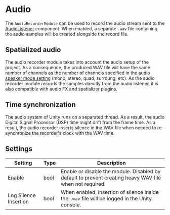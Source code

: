 # Audio

The `AudioRecorderModule` can be used to record the audio stream sent to the [AudioListener](https://docs.unity3d.com/Manual/class-AudioListener.html) component. When enabled, a separate `.wav` file containing the audio samples will be created alongside the record file.

## Spatialized audio

The audio recorder module takes into account the audio setup of the project. As a consequence, the produced WAV file will have the same number of channels as the number of channels specified in the [audio speaker mode setting](https://docs.unity3d.com/ScriptReference/AudioSpeakerMode.html) (mono, stereo, quad, surroung, etc).
As the audio recorder module records the samples directly from the audio listener, it is also compatible with audio FX and spatializer plugins.

## Time synchronization

The audio system of Unity runs on a separated thread. As a result, the audio Digital Signal Processor (DSP) time might drift from the frame time. As a result, the audio recorder inserts silence in the WAV file when needed to re-synchronize the recorder's clock with the WAV time.

## Settings

| Setting | Type | Description |
|---|---|---|
| Enable | bool | Enable or disable the module. Disabled by default to prevent creating heavy WAV file when not required. |
| Log Silence Insertion | bool | When enabled, insertion of silence inside the `.wav` file will be logged in the Unity console. |